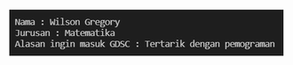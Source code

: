![Screenshot](https://github.com/wilsongregoryy/Git-Introduction/blob/main/Wilson%20Gregory_ITB/screenshot.jpg?raw=true)